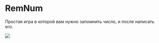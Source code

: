 # RemNum
Простая игра в которой вам нужно запомнить число, и после написать его.

<img src="https://github-readme-stats.vercel.app/api/pin/?username=Vadershik&repo=remnum" />
